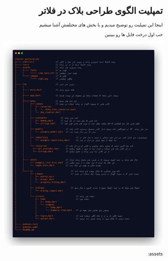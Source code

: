 <div dir="rtl">

#  تمپلیت الگوی طراحی بلاک در فلاتر


اینجا این تمپلیت رو توضیح میدیم و با بخش های مختلفش آشنا میشیم

خب اول درخت فایل ها رو ببینین


![](https://raw.githubusercontent.com/JulyWitch/my_carbons/main/carbon(19).png)

assets:


</div>

